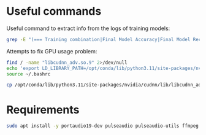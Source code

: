 # Useful commands

Useful command to extract info from the logs of training models:
```sh
grep -E "(=== Training combination|Final Model Accuracy|Final Model Recall|Final Model False Positives|Saving ONNX|N_samples)" output.txt
```




Attempts to fix GPU usage problem:
```sh
find / -name "libcudnn_adv.so.9" 2>/dev/null
echo 'export LD_LIBRARY_PATH=/opt/conda/lib/python3.11/site-packages/nvidia/cudnn/lib:$LD_LIBRARY_PATH' >> ~/.bashrc
source ~/.bashrc

cp /opt/conda/lib/python3.11/site-packages/nvidia/cudnn/lib/libcudnn_adv.so.9 /opt/conda/share/jupyter/kernels/python3/.
```

# Requirements
```sh
sudo apt install -y portaudio19-dev pulseaudio pulseaudio-utils ffmpeg
```
